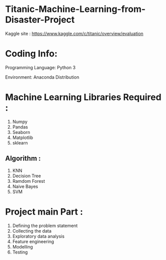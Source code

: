 # Titanic-Machine-Learning-from-Disaster-Project

Kaggle site : https://www.kaggle.com/c/titanic/overview/evaluation

# Coding Info:

   Programming Language: Python 3
   
   Environment: Anaconda Distribution

# Machine Learning Libraries Required : 
   1. Numpy
   2. Pandas
   3. Seaborn
   4. Matplotlib
   5. sklearn
    
## Algorithm : 
   1. KNN
   2. Decision Tree
   3. Ramdom Forest
   4. Naive Bayes
   5. SVM

# Project main Part :
   1. Defining the problem statement
   2. Collecting the data
   3. Exploratory data analysis
   4. Feature engineering
   5. Modelling
   6. Testing
